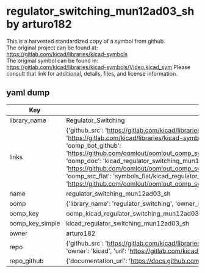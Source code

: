 # regulator_switching_mun12ad03_sh by arturo182  
This is a harvested standardized copy of a symbol from github.  
The original project can be found at:  
https://gitlab.com/kicad/libraries/kicad-symbols  
The original symbol can be found in:
https://gitlab.com/kicad/libraries/kicad-symbols/Video.kicad_sym
Please consult that link for additional, details, files, and license information.  
## yaml dump  
| Key | Value |  
| --- | --- |  
| library_name | Regulator_Switching |  
| links | {'github_src': 'https://gitlab.com/kicad/libraries/kicad-symbols/Video.kicad_sym', 'github_src_repo': 'https://gitlab.com/kicad/libraries/kicad-symbols', 'oomp_bot': 'kicad_regulator_switching_mun12ad03_sh/working', 'oomp_bot_github': 'https://github.com/oomlout/oomlout_oomp_symbol_bot/tree/main/kicad_regulator_switching_mun12ad03_sh/working', 'oomp_doc': 'kicad_regulator_switching_mun12ad03_sh/working', 'oomp_doc_github': 'https://github.com/oomlout/oomlout_oomp_symbol_doc/tree/main/kicad_regulator_switching_mun12ad03_sh/working', 'oomp_src_flat': 'symbols_flat/kicad_regulator_switching_mun12ad03_sh/working', 'oomp_src_flat_github': 'https://github.com/oomlout/oomlout_oomp_symbol_src/tree/main/kicad_regulator_switching_mun12ad03_sh/working'} |  
| name | regulator_switching_mun12ad03_sh |  
| oomp | {'library_name': 'regulator_switching', 'owner_name': 'kicad', 'symbol_name': 'regulator_switching_mun12ad03_sh'} |  
| oomp_key | oomp_kicad_regulator_switching_mun12ad03_sh |  
| oomp_key_simple | kicad_regulator_switching_mun12ad03_sh |  
| owner | arturo182 |  
| repo | {'github_src': 'https://gitlab.com/kicad/libraries/kicad-symbols/Video.kicad_sym', 'name': 'libraries/kicad-symbols', 'owner': 'kicad', 'url': 'https://gitlab.com/kicad/libraries/kicad-symbols'} |  
| repo_github | {'documentation_url': 'https://docs.github.com/rest/repos/repos#get-a-repository', 'message': 'Not Found'} |  

